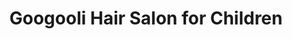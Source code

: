 ---
title: "Googooli Hair Salon for Children"
url: /gilroy/googooli-hair-salon-for-children/
shop: Friseur
---